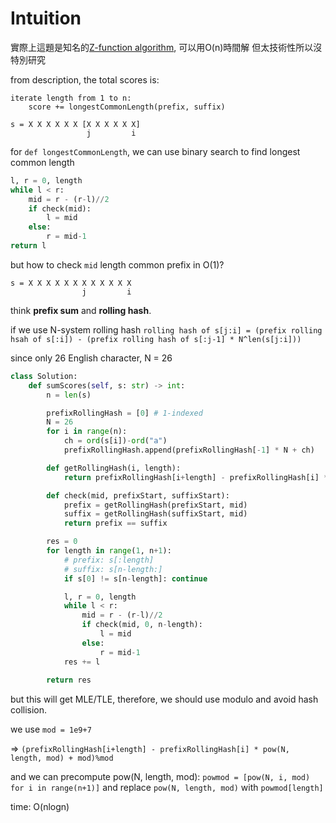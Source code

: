 # Intuition

實際上這題是知名的[Z-function algorithm](https://cp-algorithms.com/string/z-function.html), 可以用O(n)時間解
但太技術性所以沒特別研究

from description, the total scores is:

```
iterate length from 1 to n:
    score += longestCommonLength(prefix, suffix)
```

```
s = X X X X X X [X X X X X X]
                 j         i
```

for `def longestCommonLength`, we can use binary search to find longest common length

```py
l, r = 0, length
while l < r:
    mid = r - (r-l)//2
    if check(mid):
        l = mid
    else:
        r = mid-1
return l
```

but how to check `mid` length common prefix in O(1)?

```
s = X X X X X X X X X X X X
                j         i
```

think **prefix sum** and **rolling hash**.

if we use N-system rolling hash
`rolling hash of s[j:i] = (prefix rolling hsah of s[:i]) - (prefix rolling hash of s[:j-1] * N^len(s[j:i]))`

since only 26 English character, N = 26

```py
class Solution:
    def sumScores(self, s: str) -> int:
        n = len(s)

        prefixRollingHash = [0] # 1-indexed
        N = 26
        for i in range(n):
            ch = ord(s[i])-ord("a")
            prefixRollingHash.append(prefixRollingHash[-1] * N + ch)

        def getRollingHash(i, length):
            return prefixRollingHash[i+length] - prefixRollingHash[i] * pow(N, length)

        def check(mid, prefixStart, suffixStart):
            prefix = getRollingHash(prefixStart, mid)
            suffix = getRollingHash(suffixStart, mid)
            return prefix == suffix

        res = 0
        for length in range(1, n+1):
            # prefix: s[:length]
            # suffix: s[n-length:]
            if s[0] != s[n-length]: continue

            l, r = 0, length
            while l < r:
                mid = r - (r-l)//2
                if check(mid, 0, n-length):
                    l = mid
                else:
                    r = mid-1
            res += l
            
        return res
```

but this will get MLE/TLE, therefore, we should use modulo and avoid hash collision.

we use `mod = 1e9+7`

=> `(prefixRollingHash[i+length] - prefixRollingHash[i] * pow(N, length, mod) + mod)%mod`

and we can precompute pow(N, length, mod):
`powmod = [pow(N, i, mod) for i in range(n+1)]`
and replace `pow(N, length, mod)` with `powmod[length]`

time: O(nlogn)